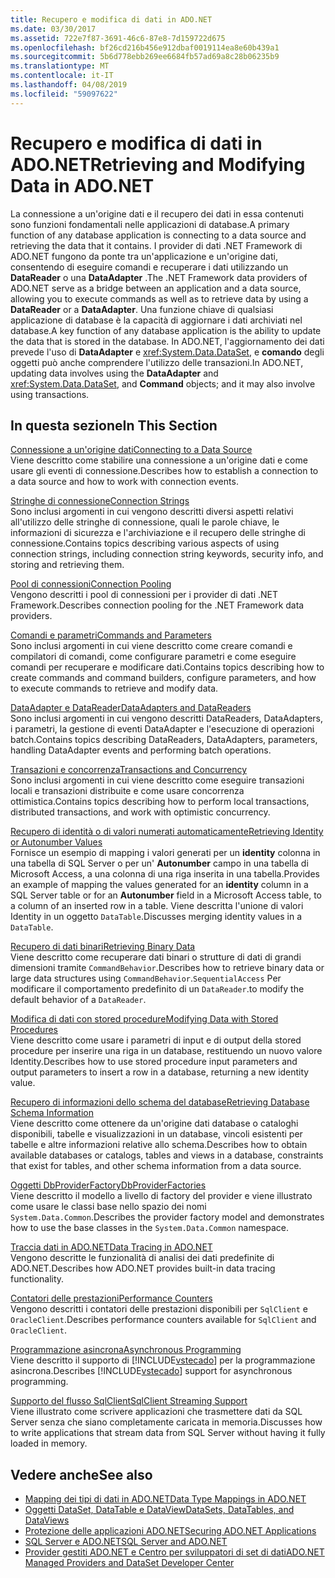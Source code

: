 ```yaml
---
title: Recupero e modifica di dati in ADO.NET
ms.date: 03/30/2017
ms.assetid: 722e7f87-3691-46c6-87e8-7d159722d675
ms.openlocfilehash: bf26cd216b456e912dbaf0019114ea8e60b439a1
ms.sourcegitcommit: 5b6d778ebb269ee6684fb57ad69a8c28b06235b9
ms.translationtype: MT
ms.contentlocale: it-IT
ms.lasthandoff: 04/08/2019
ms.locfileid: "59097622"
---
```

# <a name="retrieving-and-modifying-data-in-adonet"></a><span data-ttu-id="2f55f-102">Recupero e modifica di dati in ADO.NET</span><span class="sxs-lookup"><span data-stu-id="2f55f-102">Retrieving and Modifying Data in ADO.NET</span></span>
<span data-ttu-id="2f55f-103">La connessione a un'origine dati e il recupero dei dati in essa contenuti sono funzioni fondamentali nelle applicazioni di database.</span><span class="sxs-lookup"><span data-stu-id="2f55f-103">A primary function of any database application is connecting to a data source and retrieving the data that it contains.</span></span> <span data-ttu-id="2f55f-104">I provider di dati .NET Framework di ADO.NET fungono da ponte tra un'applicazione e un'origine dati, consentendo di eseguire comandi e recuperare i dati utilizzando un **DataReader** o una **DataAdapter** .</span><span class="sxs-lookup"><span data-stu-id="2f55f-104">The .NET Framework data providers of ADO.NET serve as a bridge between an application and a data source, allowing you to execute commands as well as to retrieve data by using a **DataReader** or a **DataAdapter**.</span></span> <span data-ttu-id="2f55f-105">Una funzione chiave di qualsiasi applicazione di database è la capacità di aggiornare i dati archiviati nel database.</span><span class="sxs-lookup"><span data-stu-id="2f55f-105">A key function of any database application is the ability to update the data that is stored in the database.</span></span> <span data-ttu-id="2f55f-106">In ADO.NET, l'aggiornamento dei dati prevede l'uso di **DataAdapter** e <xref:System.Data.DataSet>, e **comando** degli oggetti può anche comprendere l'utilizzo delle transazioni.</span><span class="sxs-lookup"><span data-stu-id="2f55f-106">In ADO.NET, updating data involves using the **DataAdapter** and <xref:System.Data.DataSet>, and **Command** objects; and it may also involve using transactions.</span></span>  
  
## <a name="in-this-section"></a><span data-ttu-id="2f55f-107">In questa sezione</span><span class="sxs-lookup"><span data-stu-id="2f55f-107">In This Section</span></span>  
 [<span data-ttu-id="2f55f-108">Connessione a un'origine dati</span><span class="sxs-lookup"><span data-stu-id="2f55f-108">Connecting to a Data Source</span></span>](../../../../docs/framework/data/adonet/connecting-to-a-data-source.md)  
 <span data-ttu-id="2f55f-109">Viene descritto come stabilire una connessione a un'origine dati e come usare gli eventi di connessione.</span><span class="sxs-lookup"><span data-stu-id="2f55f-109">Describes how to establish a connection to a data source and how to work with connection events.</span></span>  
  
 [<span data-ttu-id="2f55f-110">Stringhe di connessione</span><span class="sxs-lookup"><span data-stu-id="2f55f-110">Connection Strings</span></span>](../../../../docs/framework/data/adonet/connection-strings.md)  
 <span data-ttu-id="2f55f-111">Sono inclusi argomenti in cui vengono descritti diversi aspetti relativi all'utilizzo delle stringhe di connessione, quali le parole chiave, le informazioni di sicurezza e l'archiviazione e il recupero delle stringhe di connessione.</span><span class="sxs-lookup"><span data-stu-id="2f55f-111">Contains topics describing various aspects of using connection strings, including connection string keywords, security info, and storing and retrieving them.</span></span>  
  
 [<span data-ttu-id="2f55f-112">Pool di connessioni</span><span class="sxs-lookup"><span data-stu-id="2f55f-112">Connection Pooling</span></span>](../../../../docs/framework/data/adonet/connection-pooling.md)  
 <span data-ttu-id="2f55f-113">Vengono descritti i pool di connessioni per i provider di dati .NET Framework.</span><span class="sxs-lookup"><span data-stu-id="2f55f-113">Describes connection pooling for the .NET Framework data providers.</span></span>  
  
 [<span data-ttu-id="2f55f-114">Comandi e parametri</span><span class="sxs-lookup"><span data-stu-id="2f55f-114">Commands and Parameters</span></span>](../../../../docs/framework/data/adonet/commands-and-parameters.md)  
 <span data-ttu-id="2f55f-115">Sono inclusi argomenti in cui viene descritto come creare comandi e compilatori di comandi, come configurare parametri e come eseguire comandi per recuperare e modificare dati.</span><span class="sxs-lookup"><span data-stu-id="2f55f-115">Contains topics describing how to create commands and command builders, configure parameters, and how to execute commands to retrieve and modify data.</span></span>  
  
 [<span data-ttu-id="2f55f-116">DataAdapter e DataReader</span><span class="sxs-lookup"><span data-stu-id="2f55f-116">DataAdapters and DataReaders</span></span>](../../../../docs/framework/data/adonet/dataadapters-and-datareaders.md)  
 <span data-ttu-id="2f55f-117">Sono inclusi argomenti in cui vengono descritti DataReaders, DataAdapters, i parametri, la gestione di eventi DataAdapter e l'esecuzione di operazioni batch.</span><span class="sxs-lookup"><span data-stu-id="2f55f-117">Contains topics describing DataReaders, DataAdapters, parameters, handling DataAdapter events and performing batch operations.</span></span>  
  
 [<span data-ttu-id="2f55f-118">Transazioni e concorrenza</span><span class="sxs-lookup"><span data-stu-id="2f55f-118">Transactions and Concurrency</span></span>](../../../../docs/framework/data/adonet/transactions-and-concurrency.md)  
 <span data-ttu-id="2f55f-119">Sono inclusi argomenti in cui viene descritto come eseguire transazioni locali e transazioni distribuite e come usare concorrenza ottimistica.</span><span class="sxs-lookup"><span data-stu-id="2f55f-119">Contains topics describing how to perform local transactions, distributed transactions, and work with optimistic concurrency.</span></span>  
  
 [<span data-ttu-id="2f55f-120">Recupero di identità o di valori numerati automaticamente</span><span class="sxs-lookup"><span data-stu-id="2f55f-120">Retrieving Identity or Autonumber Values</span></span>](../../../../docs/framework/data/adonet/retrieving-identity-or-autonumber-values.md)  
 <span data-ttu-id="2f55f-121">Fornisce un esempio di mapping i valori generati per un **identity** colonna in una tabella di SQL Server o per un' **Autonumber** campo in una tabella di Microsoft Access, a una colonna di una riga inserita in una tabella.</span><span class="sxs-lookup"><span data-stu-id="2f55f-121">Provides an example of mapping the values generated for an **identity** column in a SQL Server table or for an **Autonumber** field in a Microsoft Access table, to a column of an inserted row in a table.</span></span> <span data-ttu-id="2f55f-122">Viene descritta l'unione di valori Identity in un oggetto `DataTable`.</span><span class="sxs-lookup"><span data-stu-id="2f55f-122">Discusses merging identity values in a `DataTable`.</span></span>  
  
 [<span data-ttu-id="2f55f-123">Recupero di dati binari</span><span class="sxs-lookup"><span data-stu-id="2f55f-123">Retrieving Binary Data</span></span>](../../../../docs/framework/data/adonet/retrieving-binary-data.md)  
 <span data-ttu-id="2f55f-124">Viene descritto come recuperare dati binari o strutture di dati di grandi dimensioni tramite `CommandBehavior`.</span><span class="sxs-lookup"><span data-stu-id="2f55f-124">Describes how to retrieve binary data or large data structures using `CommandBehavior`.</span></span>`SequentialAccess` <span data-ttu-id="2f55f-125">Per modificare il comportamento predefinito di un `DataReader`.</span><span class="sxs-lookup"><span data-stu-id="2f55f-125">to modify the default behavior of a `DataReader`.</span></span>  
  
 [<span data-ttu-id="2f55f-126">Modifica di dati con stored procedure</span><span class="sxs-lookup"><span data-stu-id="2f55f-126">Modifying Data with Stored Procedures</span></span>](../../../../docs/framework/data/adonet/modifying-data-with-stored-procedures.md)  
 <span data-ttu-id="2f55f-127">Viene descritto come usare i parametri di input e di output della stored procedure per inserire una riga in un database, restituendo un nuovo valore Identity.</span><span class="sxs-lookup"><span data-stu-id="2f55f-127">Describes how to use stored procedure input parameters and output parameters to insert a row in a database, returning a new identity value.</span></span>  
  
 [<span data-ttu-id="2f55f-128">Recupero di informazioni dello schema del database</span><span class="sxs-lookup"><span data-stu-id="2f55f-128">Retrieving Database Schema Information</span></span>](../../../../docs/framework/data/adonet/retrieving-database-schema-information.md)  
 <span data-ttu-id="2f55f-129">Viene descritto come ottenere da un'origine dati database o cataloghi disponibili, tabelle e visualizzazioni in un database, vincoli esistenti per tabelle e altre informazioni relative allo schema.</span><span class="sxs-lookup"><span data-stu-id="2f55f-129">Describes how to obtain available databases or catalogs, tables and views in a database, constraints that exist for tables, and other schema information from a data source.</span></span>  
  
 [<span data-ttu-id="2f55f-130">Oggetti DbProviderFactory</span><span class="sxs-lookup"><span data-stu-id="2f55f-130">DbProviderFactories</span></span>](../../../../docs/framework/data/adonet/dbproviderfactories.md)  
 <span data-ttu-id="2f55f-131">Viene descritto il modello a livello di factory del provider e viene illustrato come usare le classi base nello spazio dei nomi `System.Data.Common`.</span><span class="sxs-lookup"><span data-stu-id="2f55f-131">Describes the provider factory model and demonstrates how to use the base classes in the `System.Data.Common` namespace.</span></span>  
  
 [<span data-ttu-id="2f55f-132">Traccia dati in ADO.NET</span><span class="sxs-lookup"><span data-stu-id="2f55f-132">Data Tracing in ADO.NET</span></span>](../../../../docs/framework/data/adonet/data-tracing.md)  
 <span data-ttu-id="2f55f-133">Vengono descritte le funzionalità di analisi dei dati predefinite di ADO.NET.</span><span class="sxs-lookup"><span data-stu-id="2f55f-133">Describes how ADO.NET provides built-in data tracing functionality.</span></span>  
  
 [<span data-ttu-id="2f55f-134">Contatori delle prestazioni</span><span class="sxs-lookup"><span data-stu-id="2f55f-134">Performance Counters</span></span>](../../../../docs/framework/data/adonet/performance-counters.md)  
 <span data-ttu-id="2f55f-135">Vengono descritti i contatori delle prestazioni disponibili per `SqlClient` e `OracleClient`.</span><span class="sxs-lookup"><span data-stu-id="2f55f-135">Describes performance counters available for `SqlClient` and `OracleClient`.</span></span>  
  
 [<span data-ttu-id="2f55f-136">Programmazione asincrona</span><span class="sxs-lookup"><span data-stu-id="2f55f-136">Asynchronous Programming</span></span>](../../../../docs/framework/data/adonet/asynchronous-programming.md)  
 <span data-ttu-id="2f55f-137">Viene descritto il supporto di [!INCLUDE[vstecado](../../../../includes/vstecado-md.md)] per la programmazione asincrona.</span><span class="sxs-lookup"><span data-stu-id="2f55f-137">Describes [!INCLUDE[vstecado](../../../../includes/vstecado-md.md)] support for asynchronous programming.</span></span>  
  
 [<span data-ttu-id="2f55f-138">Supporto del flusso SqlClient</span><span class="sxs-lookup"><span data-stu-id="2f55f-138">SqlClient Streaming Support</span></span>](../../../../docs/framework/data/adonet/sqlclient-streaming-support.md)  
 <span data-ttu-id="2f55f-139">Viene illustrato come scrivere applicazioni che trasmettere dati da SQL Server senza che siano completamente caricata in memoria.</span><span class="sxs-lookup"><span data-stu-id="2f55f-139">Discusses how to write applications that stream data from SQL Server without having it fully loaded in memory.</span></span>  
  
## <a name="see-also"></a><span data-ttu-id="2f55f-140">Vedere anche</span><span class="sxs-lookup"><span data-stu-id="2f55f-140">See also</span></span>

- [<span data-ttu-id="2f55f-141">Mapping dei tipi di dati in ADO.NET</span><span class="sxs-lookup"><span data-stu-id="2f55f-141">Data Type Mappings in ADO.NET</span></span>](../../../../docs/framework/data/adonet/data-type-mappings-in-ado-net.md)
- [<span data-ttu-id="2f55f-142">Oggetti DataSet, DataTable e DataView</span><span class="sxs-lookup"><span data-stu-id="2f55f-142">DataSets, DataTables, and DataViews</span></span>](../../../../docs/framework/data/adonet/dataset-datatable-dataview/index.md)
- [<span data-ttu-id="2f55f-143">Protezione delle applicazioni ADO.NET</span><span class="sxs-lookup"><span data-stu-id="2f55f-143">Securing ADO.NET Applications</span></span>](../../../../docs/framework/data/adonet/securing-ado-net-applications.md)
- [<span data-ttu-id="2f55f-144">SQL Server e ADO.NET</span><span class="sxs-lookup"><span data-stu-id="2f55f-144">SQL Server and ADO.NET</span></span>](../../../../docs/framework/data/adonet/sql/index.md)
- [<span data-ttu-id="2f55f-145">Provider gestiti ADO.NET e Centro per sviluppatori di set di dati</span><span class="sxs-lookup"><span data-stu-id="2f55f-145">ADO.NET Managed Providers and DataSet Developer Center</span></span>](https://go.microsoft.com/fwlink/?LinkId=217917)
